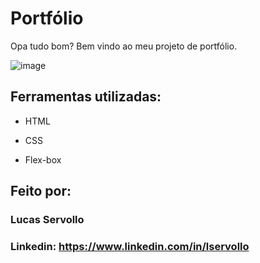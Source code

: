 # Portfólio 
Opa tudo bom? Bem vindo ao meu projeto de portfólio.

![image](https://github.com/LucasPersonS/PORTF-LIO/assets/153030885/64d2df33-244c-432f-b1c7-0e00b4ad0f57)

## Ferramentas utilizadas:

* HTML

* CSS

* Flex-box

## Feito por:
### Lucas Servollo

### Linkedin: https://www.linkedin.com/in/lservollo
